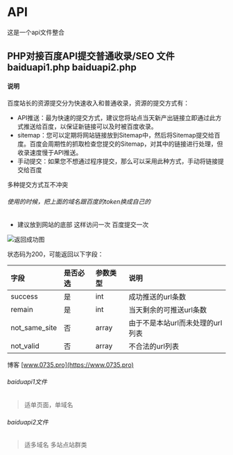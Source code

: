 # API 
这是一个api文件整合


## PHP对接百度API提交普通收录/SEO 文件 baiduapi1.php baiduapi2.php
#### 说明

百度站长的资源提交分为快速收入和普通收录，资源的提交方式有：

- API推送：最为快速的提交方式，建议您将站点当天新产出链接立即通过此方式推送给百度，以保证新链接可以及时被百度收录。
- sitemap：您可以定期将网站链接放到Sitemap中，然后将Sitemap提交给百度。百度会周期性的抓取检查您提交的Sitemap，对其中的链接进行处理，但收录速度慢于API推送。
- 手动提交：如果您不想通过程序提交，那么可以采用此种方式，手动将链接提交给百度

多种提交方式互不冲突

###### 使用的时候，把上面的域名跟百度的token换成自己的

- 建议放到网站的底部 这样访问一次 百度提交一次

![返回成功图](https://ask.qcloudimg.com/http-save/yehe-2799756/fe6a51ad90a4cb9ad5ea408df1dea46b.png)

状态码为200，可能返回以下字段：

| 字段 | 是否必选 | 参数类型 | 说明 |
|:----|:----|:----|:----|
| success | 是  | int | 成功推送的url条数 |
| remain | 是 | int | 当天剩余的可推送url条数 |
| not\_same\_site | 否 | array | 由于不是本站url而未处理的url列表 |
| not\_valid | 否 | array | 不合法的url列表 |

博客 [www.0735.pro](https://www.0735.pro)
###### baiduapi1文件
> 适单页面，单域名
###### baiduapi2文件
> 适多域名 多站点站群类